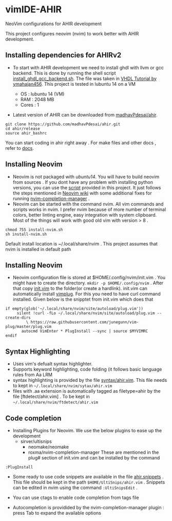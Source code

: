# vimIDE-AHIR
NeoVim configurations for AHIR development

This project configures neovim (nvim) to work better with AHIR development. 

## Installing dependencies for AHIRv2
- To start with AHIR development we need to install ghdl with llvm or gcc backend. This is done by running the shell script [install_ghdl_gcc_backend.sh](install_ghdl_gcc_backend.sh). The file was taken in [VHDL Tutorial by ymahajan456](https://github.com/ymahajan456/Tutorials/tree/master/VHDL_Tutorial/Installation). This project is tested in lubuntu 14 on a VM 
  - OS : lubuntu 14 (VM)
  - RAM : 2048 MB
  - Cores : 1
 
 - Latest version of AHIR can be downloaded from [madhavPdesai/ahir](https://github.com/madhavPdesai/ahir/tree/master/v2). 
 
 ``` 
 git clone https://github.com/madhavPdesai/ahir.git
 cd ahir/release
 source ahir_bashrc
 ```
 
 You can start coding in ahir right away . For make files and other docs , refer to [docs](https://github.com/madhavPdesai/ahir/tree/master/release/docs). 
 
 ## Installing Neovim 
 - Neovim is not packaged with *ubuntu14*. You will have to build neovim from sources . If you dont have any problem with installing python versions, you can use the [script](install-nvim.sh) provided in this project. It just follows the steps mentioned in [Neovim wiki](https://github.com/neovim/neovim/wiki/Installing-Neovim#install-from-source) with some additional fixes for running [nvim-completion-manager](https://github.com/roxma/nvim-completion-manager) . 
 - Neovim can be started with the command nvim. All vim commands and scripts works in nvim. I prefer nvim because of more number of terminal colors, better linting engine, easy integration with system clipboard. Most of the things will work with good old vim with version > 8 .

```
chmod 755 install-nvim.sh
sh install-nvim.sh
```

 Default install location is ~/.local/share/nvim . This project assumes that nvim is installed in default  path 
 
 ## Installing Neovim 
 
 - Neovim configuration file is stored at $HOME/.config/nvim/init.vim . You might have to create the directory. ```mkdir -p $HOME/.config/nvim``` . After that copy [init.vim](init.vim) to the folder(or create a hardlink). init.vim can automatically install [vimplug](https://github.com/junegunn/vim-plug). For this you need to have curl command installed. Given below is the snipptet from init.vim which does that 
 
 ```
 if empty(glob('~/.local/share/nvim/site/autoload/plug.vim'))
	  silent !curl -fLo ~/.local/share/nvim/site/autoload/plug.vim --create-dirs
	      \ https://raw.githubusercontent.com/junegunn/vim-plug/master/plug.vim
	    autocmd VimEnter * PlugInstall --sync | source $MYVIMRC
endif
```
## Syntax Highlighting 

 - Uses vim's defualt syntax highlighter. 
 - Supports keyword highlighting, code folding (it follows basic language rules from Aa LRM
 - syntax highlighting is provided by the file [syntax/ahir.vim](syntax/ahir.vim). This file needs to kept in ```~/.local/share/nvim/sytax/ahir.vim```
 - files with .aa extension is automatically tagged as filetype=ahir by the file [ftdetect/ahir.vim] . To be kept in ```~/.local/share/nvim/ftdetect/ahir.vim```
 
## Code completion

 - Installing Plugins for Neovim. We use the below plugins to ease up the development 
   - sirver/ultisnips
	 - neomake/neomake
	 - roxma/nvim-completion-manager
 These are mentioned in the plug# section of init.vim and can be installed by the command
 
 ```:PlugInstall```
 
 -  Some ready to use code snippets are available in the file [ahir.snippets](UltiSnips/ahir.snippets) . This file should be kept in the path ```$HOME/UltiSnips/ahir.vim``` . Snippets can be edited in nvim using the command ```:UltiSnipsEdit``` .	
 
 - You can use ctags to enable code completion from tags file 
 - Autocompletion is providided by the nvim-completion-manager plugin : press Tab to expand the available options
 
 
 
